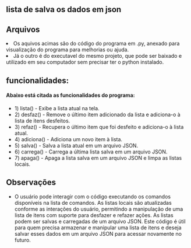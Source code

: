 ## lista de salva os dados em json

## Arquivos
<li>Os aquivos acimas são do código do programa em .py, anexado para visualização do programa para melhorias ou ajuda.</li>
<li>Já o outro é do executavel do mesmo projeto, que pode ser baixado e utilizado em seu computador sem precisar ter o python instalado.</li>

## funcionalidades:
<h4> Abaixo está citada as funcionalidades do programa:</h4>
<ul>
  <li>1) lista() - Exibe a lista atual na tela. </li>
  <li>2) desfaz() - Remove o último item adicionado da lista e adiciona-o à lista de itens desfeitos.</li>
  <li>3) refaz() - Recupera o último item que foi desfeito e adiciona-o à lista atual.</li>
  <li>4) adiciona() - Adiciona um novo item à lista.</li>
  <li>5) salva() - Salva a lista atual em um arquivo JSON.</li>
  <li>6) carrega() - Carrega a última lista salva em um arquivo JSON.</li>
  <li>7) apaga() - Apaga a lista salva em um arquivo JSON e limpa as listas locais.</li>
</ul>

## Observações
<ul>
  <li>O usuário pode interagir com o código executando os comandos disponíveis na lista de comandos. As listas locais são atualizadas conforme as interações do usuário, permitindo a manipulação de uma lista de itens com suporte para desfazer e refazer ações. As listas podem ser salvas e carregadas de um arquivo JSON.
Este código é útil para quem precisa armazenar e manipular uma lista de itens e deseja salvar esses dados em um arquivo JSON para acessar novamente no futuro.</li>
</ul>
